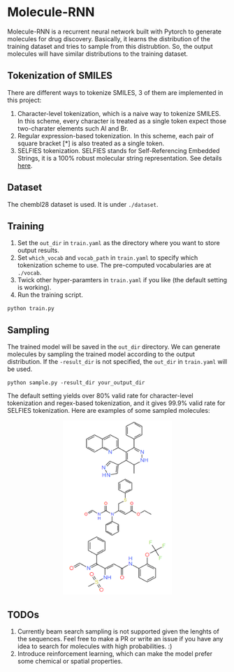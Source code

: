 # Molecule-RNN
Molecule-RNN is a recurrent neural network built with Pytorch to generate molecules for drug discovery. Basically, it learns the distribution of the training dataset and tries to sample from this distrubtion. So, the output molecules will have similar distributions to the training dataset.

## Tokenization of SMILES
There are different ways to tokenize SMILES, 3 of them are implemented in this project:
1. Character-level tokenization, which is a naive way to tokenize SMILES. In this scheme, every character is treated as a single token expect those two-charater elements such Al and Br. 
2. Regular expression-based tokenization. In this scheme, each pair of square bracket [*] is also treated as a single token.
3. SELFIES tokenization. SELFIES stands for Self-Referencing Embedded Strings, it is a 100% robust molecular string representation. See details [here](https://github.com/aspuru-guzik-group/selfies).

## Dataset
The chembl28 dataset is used. It is under ```./dataset```.

## Training
1. Set the ```out_dir``` in ```train.yaml``` as the directory where you want to store output results.
2. Set ```which_vocab``` and ```vocab_path``` in ```train.yaml``` to specify which tokenization scheme to use. The pre-computed vocabularies are at ```./vocab```.
3. Twick other hyper-paramters in ```train.yaml``` if you like (the default setting is working).  
4. Run the training script.
```
python train.py
```

## Sampling
The trained model will be saved in the ```out_dir``` directory. We can generate molecules by sampling the trained model according to the output distribution. If the ```-result_dir``` is not specified, the ```out_dir``` in ```train.yaml``` will be used.
```
python sample.py -result_dir your_output_dir
```
The default setting yields over 80% valid rate for character-level tokenization and regex-based tokenization, and it gives 99.9% valid rate for SELFIES tokenization. Here are examples of some sampled molecules:

<p align="center">
    <img width="250" height="400" src="figure/sampled.png">
</p>   

## TODOs
1. Currently beam search sampling is not supported given the lenghts of the sequences. Feel free to make a PR or write an issue if you have any idea to search for molecules with high probabilities. :)   
2. Introduce reinforcement learning, which can make the model prefer some chemical or spatial properties.
